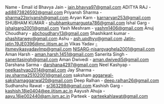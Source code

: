 Name - Email id
Bhavya Jain - jain.bhavya97@gmail.com
ADITYA RAJ - adi8873826592@gmail.com
Priyansh Sharma - sharma22priyansh@gmail.com
Aryan Karn - karnaryan253@gmail.com
SHUBHAM KUMAR - shubhamkumargupta786@gmail.com
Ishal Garg - ishalgarg2001@gmail.com
Yash Meshram - yashm1406@gmail.com
Anuj Choudhary - abchoudhary13@gmail.com
Shashikant kumar - shashitarwey@gmail.com
Ashu - ash.updhyy@gmail.com
Jatin-jatin.19JE0396@mc.iitism.ac.in
Vikas Yadav -itsmevikasyadavlmp@gmail.com
NISARG-nisargvaghela2001@gmail.com
Aman Harsh - aman.harsh.1451@gmail.com
Sanerita Singh - saneritasingh@gmail.com
Aman Dwivedi - aman.dwivedi5@gmail.com
Darshana Sarma - darshana4297@gmail.com
Neel Kashyap - neelkashyap2014@gmail.com
Jay Sharma - jay.sharma25102001@gmail.com
saksham aggarwal-sakshamaggarwal20@gmail.com
Deep Ralhan - deep.ralhan26@gmail.com
Sudhanshu Rawat - sr363298@gmail.com
Kashish Garg - kashish.18je0404@ee.iitism.ac.in
Aayush Ahuja - aayu.16je002440@am.ism.ac.in
Parteek - parteekahlawat@gmail.com
